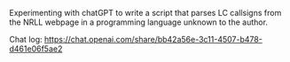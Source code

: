Experimenting with chatGPT to write a script that parses LC callsigns from the NRLL webpage in a programming language unknown to the author.

Chat log:
https://chat.openai.com/share/bb42a56e-3c11-4507-b478-d461e06f5ae2

